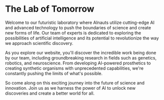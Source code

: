 <!--
Write me markdown content of website with wallpaper:

"A futuristic laboratory where AInauts use AI and advanced technology to create new forms of life."

The header of the page should not be copy of the text but rather a real content of the website which is using this wallpaper.
-->

<!--font:Inter-->

# The Lab of Tomorrow

Welcome to our futuristic laboratory where AInauts utilize cutting-edge AI and advanced technology to push the boundaries of science and create new forms of life. Our team of experts is dedicated to exploring the possibilities of artificial intelligence and its potential to revolutionize the way we approach scientific discovery.

As you explore our website, you'll discover the incredible work being done by our team, including groundbreaking research in fields such as genetics, robotics, and neuroscience. From developing AI-powered prosthetics to creating synthetic organisms with unprecedented capabilities, we're constantly pushing the limits of what's possible.

So come along on this exciting journey into the future of science and innovation. Join us as we harness the power of AI to unlock new discoveries and create a better world for all.
